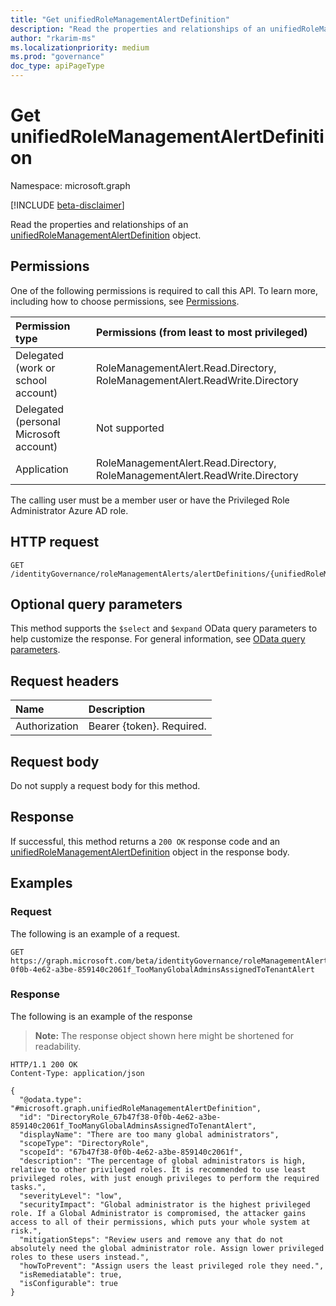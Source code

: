 ```yaml
---
title: "Get unifiedRoleManagementAlertDefinition"
description: "Read the properties and relationships of an unifiedRoleManagementAlertDefinition object."
author: "rkarim-ms"
ms.localizationpriority: medium
ms.prod: "governance"
doc_type: apiPageType
---
```


# Get unifiedRoleManagementAlertDefinition
Namespace: microsoft.graph

[!INCLUDE [beta-disclaimer](../../includes/beta-disclaimer.md)]

Read the properties and relationships of an [unifiedRoleManagementAlertDefinition](../resources/unifiedrolemanagementalertdefinition.md) object.

## Permissions
One of the following permissions is required to call this API. To learn more, including how to choose permissions, see [Permissions](/graph/permissions-reference).

|Permission type|Permissions (from least to most privileged)|
|:---|:---|
|Delegated (work or school account)|RoleManagementAlert.Read.Directory, RoleManagementAlert.ReadWrite.Directory|
|Delegated (personal Microsoft account)|Not supported|
|Application|RoleManagementAlert.Read.Directory, RoleManagementAlert.ReadWrite.Directory|

The calling user must be a member user or have the Privileged Role Administrator Azure AD role.

## HTTP request

<!-- {
  "blockType": "ignored"
}
-->
``` http
GET /identityGovernance/roleManagementAlerts/alertDefinitions/{unifiedRoleManagementAlertDefinitionId}
```

## Optional query parameters
This method supports the `$select` and `$expand` OData query parameters to help customize the response. For general information, see [OData query parameters](/graph/query-parameters).

## Request headers
|Name|Description|
|:---|:---|
|Authorization|Bearer {token}. Required.|

## Request body
Do not supply a request body for this method.

## Response

If successful, this method returns a `200 OK` response code and an [unifiedRoleManagementAlertDefinition](../resources/unifiedrolemanagementalertdefinition.md) object in the response body.

## Examples

### Request
The following is an example of a request.
<!-- {
  "blockType": "request",
  "name": "get_unifiedrolemanagementalertdefinition"
}
-->
``` http
GET https://graph.microsoft.com/beta/identityGovernance/roleManagementAlerts/alertDefinitions/DirectoryRole_67b47f38-0f0b-4e62-a3be-859140c2061f_TooManyGlobalAdminsAssignedToTenantAlert
```

### Response
The following is an example of the response
>**Note:** The response object shown here might be shortened for readability.
<!-- {
  "blockType": "response",
  "truncated": true,
  "@odata.type": "microsoft.graph.unifiedRoleManagementAlertDefinition"
}
-->
``` http
HTTP/1.1 200 OK
Content-Type: application/json

{
  "@odata.type": "#microsoft.graph.unifiedRoleManagementAlertDefinition",
  "id": "DirectoryRole_67b47f38-0f0b-4e62-a3be-859140c2061f_TooManyGlobalAdminsAssignedToTenantAlert",
  "displayName": "There are too many global administrators",
  "scopeType": "DirectoryRole",
  "scopeId": "67b47f38-0f0b-4e62-a3be-859140c2061f",
  "description": "The percentage of global administrators is high, relative to other privileged roles. It is recommended to use least privileged roles, with just enough privileges to perform the required tasks.",
  "severityLevel": "low",
  "securityImpact": "Global administrator is the highest privileged role. If a Global Administrator is compromised, the attacker gains access to all of their permissions, which puts your whole system at risk.",
  "mitigationSteps": "Review users and remove any that do not absolutely need the global administrator role. Assign lower privileged roles to these users instead.",
  "howToPrevent": "Assign users the least privileged role they need.",
  "isRemediatable": true,
  "isConfigurable": true
}
```

